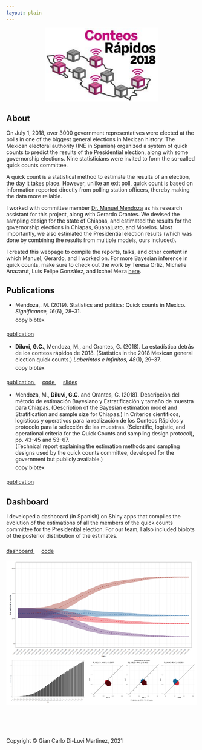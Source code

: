 ```yaml
---
layout: plain
---
```


<p align="center">
  <img src="/images/quickcounts.png" width="300px"/>
</p>


## About

On July 1, 2018, over 3000 government representatives were elected at the polls
in one of the biggest general elections in Mexican history.
The Mexican electoral authority (INE in Spanish) organized a system of
quick counts to predict the results of the Presidential election,
along with some governorship elections.
Nine statisticians were invited to form the so-called quick counts committee.



A quick count is a statistical method to estimate the results of an election,
the day it takes place.
However, unlike an exit poll, quick count is based on information
reported directly from polling station officers,
thereby making the data more reliable.


I worked with committee member
[Dr. Manuel Mendoza](https://facultad.itam.mx/en/facultad/15063-manuel-mendoza-ramirez)
as his research assistant for this project, along with Gerardo Orantes.
We devised the sampling design for the state of Chiapas,
and estimated the results for the governorship elections in
Chiapas, Guanajuato, and Morelos.
Most importantly, we also estimated the Presidential election results
(which was done by combining the results from multiple models, ours included).



I created this webpage to compile the reports, talks, and other content in which
Manuel, Gerardo, and I worked on.
For more Bayesian inference in quick counts,
make sure to check out the work by Teresa Ortiz,
Michelle Anazarut, Luis Felipe González, and Ixchel Meza
[here](https://tereom.netlify.app/talk/2021-foro-ame/).


## Publications


- Mendoza,. M. (2019). Statistics and politics: Quick counts in Mexico.
*Significance, 16*(6), 28&ndash;31. \
<a onclick="setClipboard('
@article{mendoza2019,
  title={Statistics and politics: Quick counts in Mexico},
  author={Manuel Mendoza},
  journal={Significance},
  volume={16},
  number={6},
  pages={28--31},
  year={2019}
}
   ')">
 <i class="fas fa-copy" style="font-size:20px"></i> copy bibtex
</a> &emsp;
<a href="https://rss.onlinelibrary.wiley.com/doi/full/10.1111/j.1740-9713.2019.01338.x">
  <i class="fas fa-external-link-alt" style="font-size:20px"></i> publication
</a>

- **Diluvi, G.C.**, Mendoza, M., and Orantes, G. (2018).
La estadística detrás de los conteos rápidos de 2018.
(Statistics in the 2018 Mexican general election quick counts.)
*Laberintos e Infinitos, 48*(1), 29&ndash;37. \
<a onclick="setClipboard('
  @article{diluvi2018,
    author = {Gian Carlo Diluvi and Manuel Mendoza and Gerardo Orantes},
    title = {La estadística detrás de los conteos rápidos de 2018.},
    journal = {Laberintos e Infinitos},
    volume = {48},
    number = {1},
    pages = {29--37},
    year = {2018}
  }
   ')">
 <i class="fas fa-copy" style="font-size:20px"></i> copy bibtex
</a> &emsp;
<a href="http://laberintos.itam.mx/archivo/numero-48/">
  <i class="fas fa-external-link-alt" style="font-size:20px"></i> publication
</a> &emsp;
<a href="https://github.com/GiankDiluvi/Mexico2018Elections_QuickCounts">
  <i class="fab fa-github" style="font-size:20px"></i> code
</a> &emsp;
<a href="https://docs.google.com/presentation/d/1cxCtWRhy2FqJQgSE2inpa8s3rbYSWydorpuJh39T2lk/edit?usp=sharing">
  <i class="fas fa-desktop" style="font-size:20px"></i> slides
</a>


- Mendoza, M., **Diluvi, G.C.** and Orantes, G. (2018).
 Descripción del método de estimación Bayesiano y Estratificación
 y tamaño de muestra para Chiapas.
(Description of the Bayesian estimation model and Stratification and
sample size for Chiapas.)
In Criterios científicos, logísticos y operativos para la realización
de los Conteos Rápidos y protocolo para la selección de las muestras.
(Scientific, logistic, and operational criteria for the Quick Counts and
sampling design protocol),
pp. 43&ndash;45 and 53&ndash;67. \
(Technical report explaining the estimation methods and sampling designs
used by the quick counts committee, developed for the
government but publicly available.) \
<a onclick="setClipboard('
  @incollection{mendoza2018,
    author = {Manuel Mendoza and Gian Carlo Diluvi and Gerardo Orantes},
    title = {Descripción del método de estimación Bayesiano y Estratificación
    y tamaño de muestra para Chiapas},
    booktitle = {Criterios científicos, logísticos y operativos para la realización
    de los Conteos Rápidos y protocolo para la selección de las muestras},
    publisher = {Insituto Nacional Electoral},
    pages = {43--45, 53--67},
    year = {2018}
  }
   ')">
 <i class="fas fa-copy" style="font-size:20px"></i> copy bibtex
</a> &emsp;
<a href="https://repositoriodocumental.ine.mx/xmlui/bitstream/handle/123456789/96237/CGor201805-28-ap-27-a1.pdf">
  <i class="fas fa-external-link-alt" style="font-size:20px"></i> publication
</a>




## Dashboard


I developed a dashboard (in Spanish) on Shiny apps that compiles the evolution
of the estimations of all the members of the quick counts committee for the
Presidential election.
For our team, I also included biplots of the posterior distribution of the estimates.



<a href="https://giankdiluvi.shinyapps.io/quickcountmx_dashboard/" >
  <i class="fas fa-chart-bar" style="font-size:20px"></i> dashboard
</a> &emsp;
<a href="https://github.com/GiankDiluvi/quickcountmx_dashboard" >
  <i class="fab fa-github" style="font-size:24px"></i> code
</a>


<p align="center">
  <img src="/images/quickcount_dashboard_logo.png" width="800px"/>
</p>


<br>
<br>
<br>
<br>
Copyright © Gian Carlo Di-Luvi Martinez, 2021
